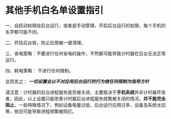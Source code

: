 # 其他手机白名单设置指引

一、自启动权限给后台运行，或者是手动管理，开启后台运行的权限，每个手机的名字都可能不同。

二、开启后台锁，防止应用被一键清理。

三、省电策略：不要进行任何省电的操作，不然都可能导致计时器在后台无法正常运行。

四、耗电策略： 不进行任何限制。 

总而言之： ***一切设置全以不对应用后台运行的行为做任何限制为指导方针***  

请注意：计时器的后台进程服务是否被关闭，主要取决于**手机系统**并非计时器开发者。因此，以上设置只能改善计时器后台进程服务频繁被关闭的情况，**并不能完全阻止**。一些特殊情况下，例如设备电量过低、后台运行应用过多，设备及系统太旧等，依旧可能导致进程频繁被阻拦。